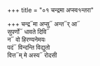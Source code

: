 +++
title = "०१ चन्द्रमा अप्स्व१न्तरा"

+++
चन्द्र᳓मा अप्सु᳓ अन्त᳓र् आ᳓  
सुपर्णो᳓ धावते दिवि᳓  
न᳓ वो हिरण्यनेमयः  
पदं᳓ विन्दन्ति विद्युतो  
वित्त᳓म् मे अस्य᳓ रोदसी